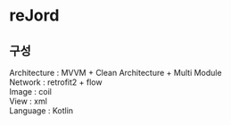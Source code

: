 # reJord
 
## 구성

Architecture : MVVM + Clean Architecture + Multi Module  
Network : retrofit2 + flow  
Image : coil  
View : xml  
Language : Kotlin  

